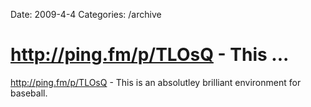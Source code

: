 Date: 2009-4-4
Categories: /archive

# http://ping.fm/p/TLOsQ - This ...

<a href="http://ping.fm/p/TLOsQ" rel="nofollow">http://ping.fm/p/TLOsQ</a> - This is an absolutley brilliant environment for baseball.
